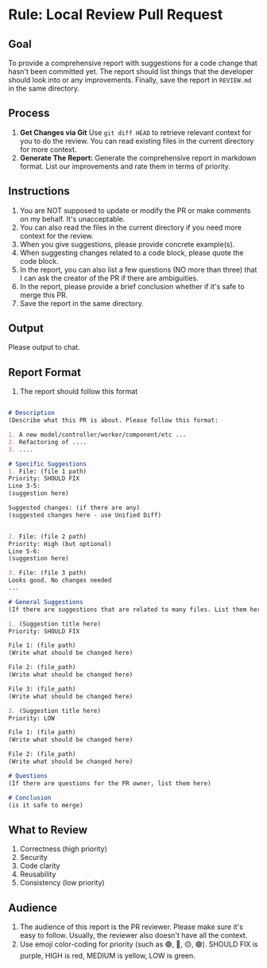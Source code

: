 # Rule: Local Review Pull Request

## Goal

To provide a comprehensive report with suggestions for a code change that hasn't been committed yet. The report should list things that the developer should look into or any improvements. Finally, save the report in `REVIEW.md` in the same directory.

## Process

1. **Get Changes via Git** Use `git diff HEAD` to retrieve relevant context for you to do the review. You can read existing files in the current directory for more context.
2. **Generate The Report:** Generate the comprehensive report in markdown format. List our improvements and rate them in terms of priority.

## Instructions

1. You are NOT supposed to update or modify the PR or make comments on my behalf. It's unacceptable.
2. You can also read the files in the current directory if you need more context for the review.
3. When you give suggestions, please provide concrete example(s).
4. When suggesting changes related to a code block, please quote the code block.
5. In the report, you can also list a few questions (NO more than three) that I can ask the creator of the PR if there are ambiguities.
6. In the report, please provide a brief conclusion whether if it's safe to merge this PR.
7. Save the report in the same directory.

## Output

Please output to chat.

## Report Format

1. The report should follow this format
```markdown

# Description
(Describe what this PR is about. Please follow this format:

1. A new model/controller/worker/component/etc ...
2. Refactoring of ....
3. ....

# Specific Suggestions
1. File: (file 1 path)
Priority: SHOULD FIX
Line 3-5:
(suggestion here)

Suggested changes: (if there are any)
(suggested changes here - use Unified Diff)


2. File: (file 2 path)
Priority: High (but optional)
Line 5-6:
(suggestion here)

3. File: (file 3 path)
Looks good. No changes needed
...

# General Suggestions
(If there are suggestions that are related to many files. List them here)

1. (Suggestion title here)
Priority: SHOULD FIX

File 1: (file path)
(Write what should be changed here)

File 2: (file_path)
(Write what should be changed here)

File 3: (file_path)
(Write what should be changed here)

2. (Suggestion title here)
Priority: LOW

File 1: (file path)
(Write what should be changed here)

File 2: (file_path)
(Write what should be changed here)

# Questions
(If there are questions for the PR owner, list them here)

# Conclusion
(is it safe to merge)
```

## What to Review
1. Correctness (high priority)
2. Security
3. Code clarity
4. Reusability
5. Consistency (low priority)

## Audience

1. The audience of this report is the PR reviewer. Please make sure it's easy to follow. Usually, the reviewer also doesn't have all the context.
2. Use emoji color-coding for priority (such as 🟣, 🔴, 🟡, 🟢). SHOULD FIX is purple, HIGH is red, MEDIUM is yellow, LOW is green.
